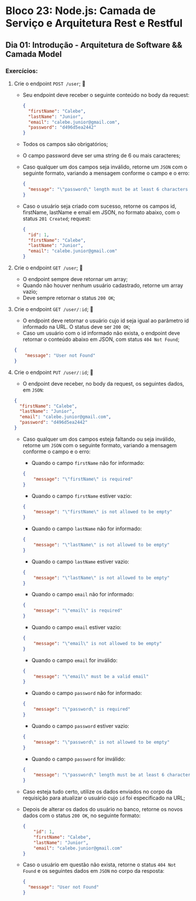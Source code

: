 # Bloco 23: Node.js: Camada de Serviço e Arquitetura Rest e Restful
## Dia 01: Introdução - Arquitetura de Software && Camada Model
### Exercícios:

1. Crie o endpoint `POST /user`; 🚀
    * Seu endpoint deve receber o seguinte conteúdo no body da request:
      ~~~json
      {
        "firstName": "Calebe",
        "lastName": "Junior",
        "email": "calebe.junior@gmail.com",
        "password": "d496d5ea2442"
      }
      ~~~

    * Todos os campos são obrigatórios;
    * O campo password deve ser uma string de 6 ou mais caracteres;
    * Caso qualquer um dos campos seja inválido, retorne um `JSON` com o seguinte formato, variando a mensagem conforme o campo e o erro:
      ~~~json
      {
        "message": "\"password\" length must be at least 6 characters long"
      }
      ~~~

    * Caso o usuário seja criado com sucesso, retorne os campos id, firstName, lastName e email em JSON, no formato abaixo, com o status `201 Created`;
    request:
      ~~~json
      {
        "id": 1,
        "firstName": "Calebe",
        "lastName": "Junior",
        "email": "calebe.junior@gmail.com"
      }
      ~~~
2. Crie o endpoint `GET /user`; 🚀
    * O endpoint sempre deve retornar um array;
    * Quando não houver nenhum usuário cadastrado, retorne um array vazio;
    * Deve sempre retornar o status `200 OK`;

3. Crie o endpoint `GET /user/:id`; 🚀
    * O endpoint deve retornar o usuário cujo id seja igual ao parâmetro id informado na URL. O status deve ser `200 OK`;
    * Caso um usuário com o id informado não exista, o endpoint deve retornar o conteúdo abaixo em JSON, com status `404 Not Found`;

    ~~~json
    {
	    "message": "User not Found"
    }
    ~~~

4. Crie o endpoint `PUT /user/:id`; 🚀
    * O endpoint deve receber, no body da request, os seguintes dados, em `JSON`:

    ~~~json
    {
      "firstName": "Calebe",
      "lastName": "Junior",
      "email": "calebe.junior@gmail.com",
      "password": "d496d5ea2442"
    }
    ~~~

    * Caso qualquer um dos campos esteja faltando ou seja inválido, retorne um `JSON` com o seguinte formato, variando a mensagem conforme o campo e o erro:
      * Quando o campo `firstName` não for informado:
      ~~~json
      {
	      "message": "\"firstName\" is required"
      }
      ~~~

      * Quando o campo `firstName` estiver vazio:
      ~~~json
      {
	      "message": "\"firstName\" is not allowed to be empty"
      }
      ~~~

      * Quando o campo `lastName` não for informado:
      ~~~json
      {
	      "message": "\"lastName\" is not allowed to be empty"
      }
      ~~~

      * Quando o campo `lastName` estiver vazio:
      ~~~json
      {
	      "message": "\"lastName\" is not allowed to be empty"
      }
      ~~~

      * Quando o campo `email` não for informado:
      ~~~json
      {
	      "message": "\"email\" is required"
      }
      ~~~

      * Quando o campo `email` estiver vazio:
      ~~~json
      {
	      "message": "\"email\" is not allowed to be empty"
      }
      ~~~

      * Quando o campo `email` for inválido:
      ~~~json
      {
	      "message": "\"email\" must be a valid email"
      }
      ~~~

      * Quando o campo `password` não for informado:
      ~~~json
      {
	      "message": "\"password\" is required"
      }
      ~~~

      * Quando o campo `password` estiver vazio:
      ~~~json
      {
	      "message": "\"password\" is not allowed to be empty"
      }
      ~~~

      * Quando o campo `password` for inválido:
      ~~~json
      {
	      "message": "\"password\" length must be at least 6 characters long"
      }
      ~~~

    * Caso esteja tudo certo, utilize os dados enviados no corpo da requisição para atualizar o usuário cujo `id` foi especificado na URL;
    * Depois de alterar os dados do usuário no banco, retorne os novos dados com o status `200 OK`, no seguinte formato:
      ~~~json
      {
	      "id": 1,
	      "firstName": "Calebe",
	      "lastName": "Junior",
	      "email": "calebe.junior@gmail.com"
      }
      ~~~
    * Caso o usuário em questão não exista, retorne o status `404 Not Found` e os seguintes dados em `JSON` no corpo da resposta:
      ~~~json
      {
        "message": "User not Found"
      }
      ~~~
